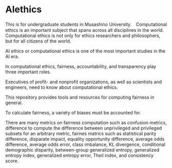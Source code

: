# AIethics
This is for undergraduate students in Musashino University.　Computational ethics is an important subject that spans across all disciplines in the world. Computational ethics is not only for ethics researchers and philosophers, but for all citizens of the world.

AI ethics or computational ethics is one of the most important studies in the AI era.

In computational ethics, fairness, accountability, and transparency play three important roles.

Executives of profit- and nonprofit organizations, as well as scientists and engineers, need to know about computational ethics.

This repository provides tools and resources for computing fairness in general.

To calculate fairness, a variety of biases must be accounted for.

There are many metrics on fairness computation such as confusion metrics, difference to compute the difference between unprivileged and privileged subsets for an arbitrary metric, fairnes matrics such as statistical parity difference, disparate impact, equality opportunity difference, average odds difference, average odds error, class imbalance, KL divergence, conditional demographic disparity, between-group generalized entropy, generalized entropy index, generalized entropy error, Theil index, and consistency score.











